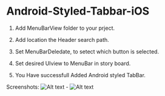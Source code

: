 # Android-Styled-Tabbar-iOS

1) Add MenuBarView folder to your prject.

2) Add location the Header search path.

3) Set MenuBarDeledate, to setect which button is selected.

3) Set desired UIview to MenuBar in story board.

4) You Have successfull Added Android styled TabBar.

Screenshots:
![Alt text](/Screenshot/view1.png?raw=true  "View1")  -   ![Alt text](/Screenshot/view2.png?raw=true  "view2")   